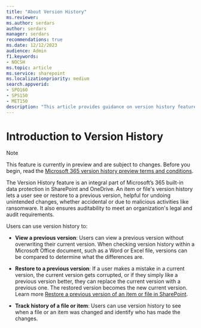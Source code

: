 ```yaml
---
title: "About Version History"
ms.reviewer: 
ms.author: serdars
author: serdars
manager: serdars
recommendations: true
ms.date: 12/12/2023
audience: Admin
f1.keywords:
- NOCSH
ms.topic: article
ms.service: sharepoint
ms.localizationpriority: medium
search.appverid:
- SPO160
- SPS150
- MET150
description: "This article provides guidance on version history feature that enables a user to easily view or restore a file's earlier version."
---
```


# Introduction to Version History

> [!NOTE]
> This feature is currently in preview and are subject to changes. Before you begin, read the [Microsoft 365 version history preview terms and conditions](https://microsoftapc.sharepoint.com/:w:/t/SharePointVersionTrimmingPreviewProgram/EXThSk2EYAZAmr7wACpcFG0BfPgI6GxQ8rFjJ1Sui9pS6Q?e=AQsfwM).

The Version History feature is an integral part of Microsoft’s 365 built-in data protection in SharePoint and OneDrive. An item or file's version history lets a user see or restore to a previous version, helpful for undoing unintended changes, whether accidental or due to malicious activities like ransomware. It also ensures auditability to meet an organization's legal and audit requirements.

Users can use version history to:

- **View a previous version**: Users can view a previous version without overwriting their current version. When checking version history within a Microsoft Office document, such as a Word or Excel file, versions can be compared to determine what the differences are. 

- **Restore to a previous version**: If a user makes a mistake in a current version, the current version gets corrupted, or if they simply like a previous version better, they can replace the current version with a previous one. The restored version becomes the new current version. Learn more [Restore a previous version of an item or file in SharePoint](https://support.microsoft.com/en-us/office/restore-a-previous-version-of-an-item-or-file-in-sharepoint-f66dbda0-81f4-4d1e-b08c-793265c58934).

- **Track history of a file or item**: Users can use version history to see when a file or an item was changed and identify who has made the changes.
